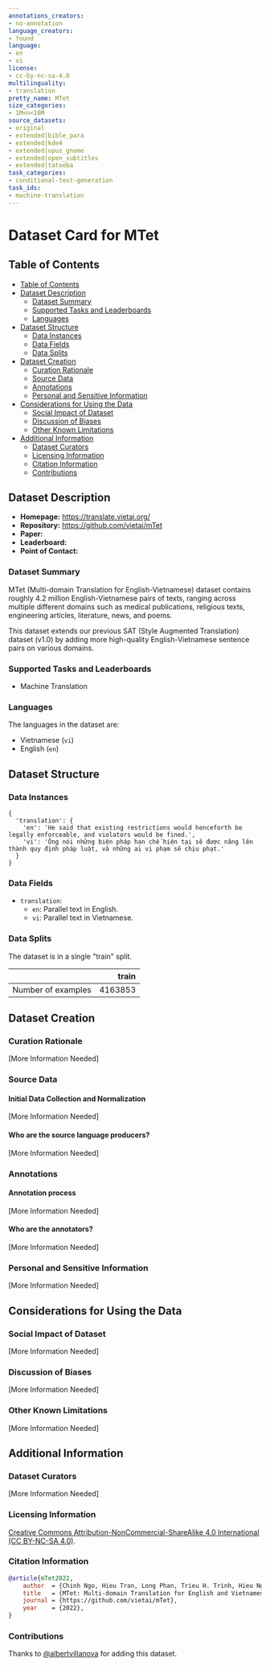 ```yaml
---
annotations_creators:
- no-annotation
language_creators:
- found
language:
- en
- vi
license:
- cc-by-nc-sa-4.0
multilinguality:
- translation
pretty_name: MTet
size_categories:
- 1M<n<10M
source_datasets:
- original
- extended|bible_para
- extended|kde4
- extended|opus_gnome
- extended|open_subtitles
- extended|tatoeba
task_categories:
- conditional-text-generation
task_ids:
- machine-translation
---
```


# Dataset Card for MTet

## Table of Contents
- [Table of Contents](#table-of-contents)
- [Dataset Description](#dataset-description)
  - [Dataset Summary](#dataset-summary)
  - [Supported Tasks and Leaderboards](#supported-tasks-and-leaderboards)
  - [Languages](#languages)
- [Dataset Structure](#dataset-structure)
  - [Data Instances](#data-instances)
  - [Data Fields](#data-fields)
  - [Data Splits](#data-splits)
- [Dataset Creation](#dataset-creation)
  - [Curation Rationale](#curation-rationale)
  - [Source Data](#source-data)
  - [Annotations](#annotations)
  - [Personal and Sensitive Information](#personal-and-sensitive-information)
- [Considerations for Using the Data](#considerations-for-using-the-data)
  - [Social Impact of Dataset](#social-impact-of-dataset)
  - [Discussion of Biases](#discussion-of-biases)
  - [Other Known Limitations](#other-known-limitations)
- [Additional Information](#additional-information)
  - [Dataset Curators](#dataset-curators)
  - [Licensing Information](#licensing-information)
  - [Citation Information](#citation-information)
  - [Contributions](#contributions)

## Dataset Description

- **Homepage:** https://translate.vietai.org/
- **Repository:** https://github.com/vietai/mTet
- **Paper:**
- **Leaderboard:**
- **Point of Contact:**

### Dataset Summary

MTet (Multi-domain Translation for English-Vietnamese) dataset contains roughly 4.2 million English-Vietnamese pairs of
texts, ranging across multiple different domains such as medical publications, religious texts, engineering articles,
literature, news, and poems.

This dataset extends our previous SAT (Style Augmented Translation) dataset (v1.0) by adding more high-quality
English-Vietnamese sentence pairs on various domains.

### Supported Tasks and Leaderboards

- Machine Translation

### Languages

The languages in the dataset are:
- Vietnamese (`vi`)
- English (`en`)

## Dataset Structure

### Data Instances

```
{
  'translation': {
    'en': 'He said that existing restrictions would henceforth be legally enforceable, and violators would be fined.',
    'vi': 'Ông nói những biện pháp hạn chế hiện tại sẽ được nâng lên thành quy định pháp luật, và những ai vi phạm sẽ chịu phạt.'
  }
}
```

### Data Fields

- `translation`:
  - `en`: Parallel text in English.
  - `vi`: Parallel text in Vietnamese.

### Data Splits

The dataset is in a single "train" split.

|                    |   train | 
|--------------------|--------:|
| Number of examples | 4163853 |

## Dataset Creation

### Curation Rationale

[More Information Needed]

### Source Data

#### Initial Data Collection and Normalization

[More Information Needed]

#### Who are the source language producers?

[More Information Needed]

### Annotations

#### Annotation process

[More Information Needed]

#### Who are the annotators?

[More Information Needed]

### Personal and Sensitive Information

[More Information Needed]

## Considerations for Using the Data

### Social Impact of Dataset

[More Information Needed]

### Discussion of Biases

[More Information Needed]

### Other Known Limitations

[More Information Needed]

## Additional Information

### Dataset Curators

[More Information Needed]

### Licensing Information

[Creative Commons Attribution-NonCommercial-ShareAlike 4.0 International (CC BY-NC-SA 4.0)](https://creativecommons.org/licenses/by-nc-sa/4.0/).

### Citation Information

```bibtex
@article{mTet2022,
    author  = {Chinh Ngo, Hieu Tran, Long Phan, Trieu H. Trinh, Hieu Nguyen, Minh Nguyen, Minh-Thang Luong},
    title   = {MTet: Multi-domain Translation for English and Vietnamese},
    journal = {https://github.com/vietai/mTet},
    year    = {2022},
}
```

### Contributions

Thanks to [@albertvillanova](https://huggingface.co/albertvillanova) for adding this dataset.
